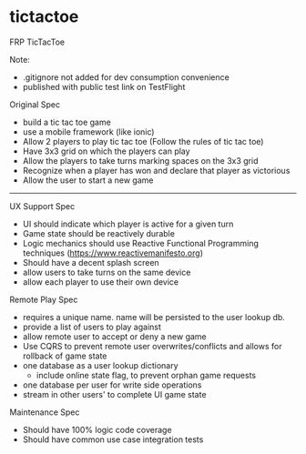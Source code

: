 # tictactoe
FRP TicTacToe

Note:
- .gitignore not added for dev consumption convenience
- published with public test link on TestFlight

Original Spec

- build a tic tac toe game
- use a mobile framework (like ionic)
- Allow 2 players to play tic tac toe (Follow the rules of tic tac toe)
- Have 3x3 grid on which the players can play
- Allow the players to take turns marking spaces on the 3x3 grid
- Recognize when a player has won and declare that player as victorious
- Allow the user to start a new game

--------------------------------

UX Support Spec
- UI should indicate which player is active for a given turn
- Game state should be reactively durable
- Logic mechanics should use Reactive Functional Programming techniques (https://www.reactivemanifesto.org)
- Should have a decent splash screen
- allow users to take turns on the same device
- allow each player to use their own device

Remote Play Spec
- requires a unique name. name will be persisted to the user lookup db.
- provide a list of users to play against
- allow remote user to accept or deny a new game
- Use CQRS to prevent remote user overwrites/conflicts and allows for rollback of game state
- one database as a user lookup dictionary
  - include online state flag, to prevent orphan game requests
- one database per user for write side operations
- stream in other users' to complete UI game state

Maintenance Spec
- Should have 100% logic code coverage
- Should have common use case integration tests
